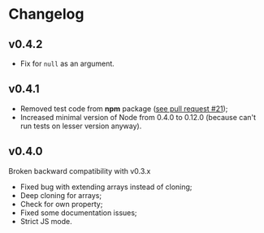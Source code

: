 Changelog
=========

v0.4.2
------

- Fix for `null` as an argument.

v0.4.1
------

- Removed test code from <b>npm</b> package
  ([see pull request #21](https://github.com/unclechu/node-deep-extend/pull/21));
- Increased minimal version of Node from 0.4.0 to 0.12.0
  (because can't run tests on lesser version anyway).

v0.4.0
------

Broken backward compatibility with v0.3.x

- Fixed bug with extending arrays instead of cloning;
- Deep cloning for arrays;
- Check for own property;
- Fixed some documentation issues;
- Strict JS mode.
